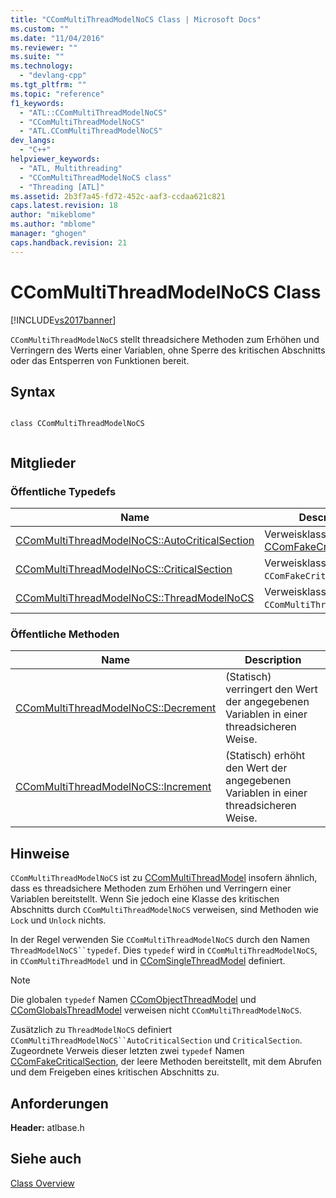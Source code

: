 ```yaml
---
title: "CComMultiThreadModelNoCS Class | Microsoft Docs"
ms.custom: ""
ms.date: "11/04/2016"
ms.reviewer: ""
ms.suite: ""
ms.technology: 
  - "devlang-cpp"
ms.tgt_pltfrm: ""
ms.topic: "reference"
f1_keywords: 
  - "ATL::CComMultiThreadModelNoCS"
  - "CComMultiThreadModelNoCS"
  - "ATL.CComMultiThreadModelNoCS"
dev_langs: 
  - "C++"
helpviewer_keywords: 
  - "ATL, Multithreading"
  - "CComMultiThreadModelNoCS class"
  - "Threading [ATL]"
ms.assetid: 2b3f7a45-fd72-452c-aaf3-ccdaa621c821
caps.latest.revision: 18
author: "mikeblome"
ms.author: "mblome"
manager: "ghogen"
caps.handback.revision: 21
---
```

# CComMultiThreadModelNoCS Class
[!INCLUDE[vs2017banner](../../assembler/inline/includes/vs2017banner.md)]

`CComMultiThreadModelNoCS` stellt threadsichere Methoden zum Erhöhen und Verringern des Werts einer Variablen, ohne Sperre des kritischen Abschnitts oder das Entsperren von Funktionen bereit.  
  
## Syntax  
  
```  
  
class CComMultiThreadModelNoCS  
  
```  
  
## Mitglieder  
  
### Öffentliche Typedefs  
  
|Name|Description|  
|----------|-----------------|  
|[CComMultiThreadModelNoCS::AutoCriticalSection](../Topic/CComMultiThreadModelNoCS::AutoCriticalSection.md)|Verweisklasse [CComFakeCriticalSection](../../atl/reference/ccomfakecriticalsection-class.md).|  
|[CComMultiThreadModelNoCS::CriticalSection](../Topic/CComMultiThreadModelNoCS::CriticalSection.md)|Verweisklasse `CComFakeCriticalSection`.|  
|[CComMultiThreadModelNoCS::ThreadModelNoCS](../Topic/CComMultiThreadModelNoCS::ThreadModelNoCS.md)|Verweisklasse `CComMultiThreadModelNoCS`.|  
  
### Öffentliche Methoden  
  
|Name|Description|  
|----------|-----------------|  
|[CComMultiThreadModelNoCS::Decrement](../Topic/CComMultiThreadModelNoCS::Decrement.md)|\(Statisch\) verringert den Wert der angegebenen Variablen in einer threadsicheren Weise.|  
|[CComMultiThreadModelNoCS::Increment](../Topic/CComMultiThreadModelNoCS::Increment.md)|\(Statisch\) erhöht den Wert der angegebenen Variablen in einer threadsicheren Weise.|  
  
## Hinweise  
 `CComMultiThreadModelNoCS` ist zu [CComMultiThreadModel](../../atl/reference/ccommultithreadmodel-class.md) insofern ähnlich, dass es threadsichere Methoden zum Erhöhen und Verringern einer Variablen bereitstellt.  Wenn Sie jedoch eine Klasse des kritischen Abschnitts durch `CComMultiThreadModelNoCS` verweisen, sind Methoden wie `Lock` und `Unlock` nichts.  
  
 In der Regel verwenden Sie `CComMultiThreadModelNoCS` durch den Namen `ThreadModelNoCS``typedef`.  Dies `typedef` wird in `CComMultiThreadModelNoCS`, in `CComMultiThreadModel` und in [CComSingleThreadModel](../../atl/reference/ccomsinglethreadmodel-class.md) definiert.  
  
> [!NOTE]
>  Die globalen `typedef` Namen [CComObjectThreadModel](../Topic/CComObjectThreadModel.md) und [CComGlobalsThreadModel](../Topic/CComGlobalsThreadModel.md) verweisen nicht `CComMultiThreadModelNoCS`.  
  
 Zusätzlich zu `ThreadModelNoCS` definiert `CComMultiThreadModelNoCS``AutoCriticalSection` und `CriticalSection`.  Zugeordnete Verweis dieser letzten zwei `typedef` Namen [CComFakeCriticalSection](../../atl/reference/ccomfakecriticalsection-class.md), der leere Methoden bereitstellt, mit dem Abrufen und dem Freigeben eines kritischen Abschnitts zu.  
  
## Anforderungen  
 **Header:**  atlbase.h  
  
## Siehe auch  
 [Class Overview](../../atl/atl-class-overview.md)